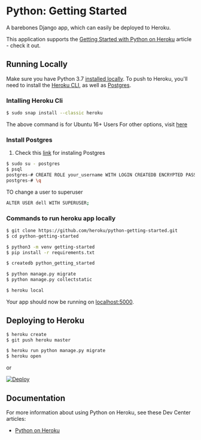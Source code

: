 # Python: Getting Started

A barebones Django app, which can easily be deployed to Heroku.

This application supports the [Getting Started with Python on Heroku](https://devcenter.heroku.com/articles/getting-started-with-python) article - check it out.

## Running Locally

Make sure you have Python 3.7 [installed locally](http://install.python-guide.org). To push to Heroku, you'll need to install the [Heroku CLI](https://devcenter.heroku.com/articles/heroku-cli), as well as [Postgres](https://devcenter.heroku.com/articles/heroku-postgresql#local-setup).

### Intalling Heroku Cli
```sh
$ sudo snap install --classic heroku
```
The above command is for Ubuntu 16+ Users
For other options, visit [here](https://devcenter.heroku.com/articles/heroku-cli)

### Install Postgres
1. Check this [link](https://www.postgresql.org/download/) for instaling Postgres 
```sh
$ sudo su - postgres
$ psql
postgres-# CREATE ROLE your_username WITH LOGIN CREATEDB ENCRYPTED PASSWORD 'your_password';
postgres-# \q
```
TO change a user to superuser
```sh
ALTER USER dell WITH SUPERUSER;
```

### Commands to run heroku app locally
```sh
$ git clone https://github.com/heroku/python-getting-started.git
$ cd python-getting-started

$ python3 -m venv getting-started
$ pip install -r requirements.txt

$ createdb python_getting_started

$ python manage.py migrate
$ python manage.py collectstatic

$ heroku local
```

Your app should now be running on [localhost:5000](http://localhost:5000/).

## Deploying to Heroku

```sh
$ heroku create
$ git push heroku master

$ heroku run python manage.py migrate
$ heroku open
```
or

[![Deploy](https://www.herokucdn.com/deploy/button.svg)](https://heroku.com/deploy)

## Documentation

For more information about using Python on Heroku, see these Dev Center articles:

- [Python on Heroku](https://devcenter.heroku.com/categories/python)
